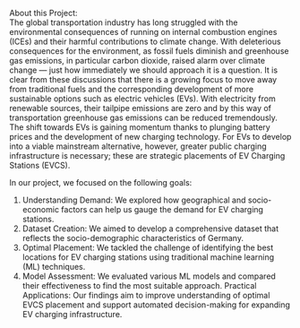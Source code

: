 About this Project:  
The global transportation industry has long struggled with the environmental consequences of running on internal combustion engines (ICEs) and their harmful contributions to climate change. With deleterious consequences for the environment, as fossil fuels diminish and greenhouse gas emissions, in particular carbon dioxide, raised alarm over climate change — just how immediately we should approach it is a question. It is clear from these discussions that there is a growing focus to move away from traditional fuels and the corresponding development of more sustainable options such as electric vehicles (EVs). With electricity from renewable sources, their tailpipe emissions are zero and by this way of transportation greenhouse gas emissions can be reduced tremendously. The shift towards EVs is gaining momentum thanks to plunging battery prices and the development of new charging technology. For EVs to develop into a viable mainstream alternative, however, greater public charging infrastructure is necessary; these are strategic placements of EV Charging Stations (EVCS).

In our project, we focused on the following goals:

1) Understanding Demand: We explored how geographical and socio-economic factors can help us gauge the demand for EV charging stations.
2) Dataset Creation: We aimed to develop a comprehensive dataset that reflects the socio-demographic characteristics of Germany.
3) Optimal Placement: We tackled the challenge of identifying the best locations for EV charging stations using traditional machine learning (ML) techniques.
4) Model Assessment: We evaluated various ML models and compared their effectiveness to find the most suitable approach.
Practical Applications: Our findings aim to improve understanding of optimal EVCS placement and support automated decision-making for expanding EV charging infrastructure.




